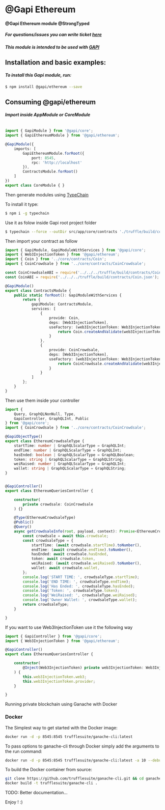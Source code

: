 # @Gapi Ethereum

#### @Gapi Ethereum module @StrongTyped

##### For questions/issues you can write ticket [here](http://gitlab.youvolio.com/gapi/ethereum/issues)
##### This module is intended to be used with [GAPI](https://github.com/Stradivario/gapi)

## Installation and basic examples:
##### To install this Gapi module, run:

```bash
$ npm install @gapi/ethereum --save
```

## Consuming @gapi/ethereum

##### Import inside AppModule or CoreModule
```typescript

import { GapiModule } from '@gapi/core';
import { GapiEthereumModule } from '@gapi/ethereum';

@GapiModule({
    imports: [
        GapiEthereumModule.forRoot({
            port: 8545,
            rpc: 'http://localhost'
        }),
        ContractsModule.forRoot()
    ]
})
export class CoreModule { }
```

Then generate modules using [TypeChain](https://github.com/Neufund/TypeChain)

To install it type:

```bash
$ npm i -g typechain
```

Use it as folow inside Gapi root project folder
```bash
$ typechain --force --outDir src/app/core/contracts './truffle/build/contracts/*.json'
```

Then import your contract as follow
```typescript
import { GapiModule, GapiModuleWithServices } from '@gapi/core';
import { Web3InjectionToken } from '@gapi/ethereum';
import { Coin } from '../core/contracts/Coin';
import { CoinCrowdsale } from '../core/contracts/CoinCrowdsale';

const CoinCrowdsaleABI = require('../../../truffle/build/contracts/CoinCrowdsale.json');
const CoinABI = require('../../../truffle/build/contracts/Coin.json');

@GapiModule()
export class ContractsModule {
    public static forRoot(): GapiModuleWithServices {
        return {
            gapiModule: ContractsModule,
            services: [
                {
                    provide: Coin,
                    deps: [Web3InjectionToken],
                    useFactory: (web3InjectionToken: Web3InjectionToken) => {
                        return Coin.createAndValidate(web3InjectionToken.web3, CoinABI.networks[Object.keys(CoinABI.networks)[0]].address);
                    }
                },
                {
                    provide: CoinCrowdsale,
                    deps: [Web3InjectionToken],
                    useFactory: (web3InjectionToken: Web3InjectionToken) => {
                        return CoinCrowdsale.createAndValidate(web3InjectionToken.web3, CoinCrowdsaleABI.networks[Object.keys(CoinCrowdsaleABI.networks)[0]].address);
                    }
                }
            ]
        };
    }
}

```

Then use them inside your controller
```typescript
import {
    Query, GraphQLNonNull, Type,
    GapiController, GraphQLInt, Public
} from '@gapi/core';
import { CoinCrowdsale } from '../core/contracts/CoinCrowdsale';

@GapiObjectType()
export class EthereumCrowdsaleType {
    startTime: number | GraphQLScalarType = GraphQLInt;
    endTime: number | GraphQLScalarType = GraphQLInt;
    hasEnded: boolean | GraphQLScalarType = GraphQLBoolean;
    token: string | GraphQLScalarType = GraphQLString;
    weiRaised: number | GraphQLScalarType = GraphQLInt;
    wallet: string | GraphQLScalarType = GraphQLString;
}


@GapiController()
export class EthereumQueriesController {

    constructor(
        private crowdsale: CoinCrowdsale
    ) {}

    @Type(EthereumCrowdsaleType)
    @Public()
    @Query()
    async getCrowdsaleInfo(root, payload, context): Promise<EthereumCrowdsaleType>  {
        const crowdsale = await this.crowdsale;
        const crowdsaleType = {
            startTime: (await crowdsale.startTime).toNumber(),
            endTime: (await crowdsale.endTime).toNumber(),
            hasEnded: await crowdsale.hasEnded,
            token: await crowdsale.token,
            weiRaised: (await crowdsale.weiRaised).toNumber(),
            wallet: await crowdsale.wallet,
        };
        console.log('START TIME: ', crowdsaleType.startTime);
        console.log('END TIME: ', crowdsaleType.endTime);
        console.log('Has Ended: ', crowdsaleType.hasEnded);
        console.log('Token: ', crowdsaleType.token);
        console.log('WeiRaised: ', crowdsaleType.weiRaised);
        console.log('Owner Wallet: ', crowdsaleType.wallet);
        return crowdsaleType;
    }

}

```
If you want to use Web3InjectionToken use it the following way
```typescript
import { GapiController } from '@gapi/core';
import { Web3InjectionToken } from '@gapi/ethereum';

@GapiController()
export class EthereumQueriesController {

    constructor(
        @Inject(Web3InjectionToken) private web3InjectionToken: Web3InjectionToken
    ) {
        this.web3InjectionToken.web3;
        this.web3InjectionToken.provider;
    }

}
```


Running private blockchain using Ganache with Docker

### Docker

The Simplest way to get started with the Docker image:

```Bash
docker run -d -p 8545:8545 trufflesuite/ganache-cli:latest
```

To pass options to ganache-cli through Docker simply add the arguments to
the run command:

```Bash
docker run -d -p 8545:8545 trufflesuite/ganache-cli:latest -a 10 --debug
```

To build the Docker container from source:

```Bash
git clone https://github.com/trufflesuite/ganache-cli.git && cd ganache-cli
docker build -t trufflesuite/ganache-cli .
```

TODO: Better documentation...

Enjoy ! :)
